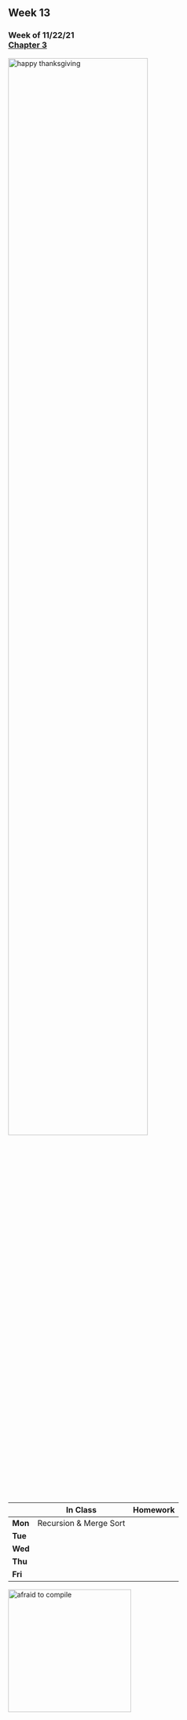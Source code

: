## Week 13

### Week of 11/22/21<br>[Chapter 3](/apcsp/curriculum/3)

<img src="https://www.inspirahealthnetwork.org/sites/default/files/2021-03/Screenshot%202021-03-18%20114949.png" alt="happy thanksgiving" width=75%> <br>

  |       |In Class               |Homework   |
  |-------|---------              |---------  |
  |**Mon**|Recursion & Merge Sort | |
  |**Tue**| | |
  |**Wed**| | |
  |**Thu**| | |
  |**Fri**| | |


<meta http-equiv="refresh" content="300"/>
  
<img src="https://www.digitaltechnologylabs.com/wp-content/uploads/2019/06/11.png" alt="afraid to compile" height="250">

